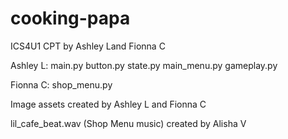 # cooking-papa
 ICS4U1 CPT by Ashley Land Fionna C

 Ashley L:
 main.py
 button.py
 state.py
 main_menu.py
 gameplay.py

Fionna C:
shop_menu.py

Image assets created by Ashley L and Fionna C

lil_cafe_beat.wav (Shop Menu music) created by Alisha V